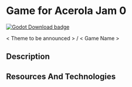 # Game for Acerola Jam 0

<p>
  <a href="https://godotengine.org/download">
    <img alt="Godot Download badge" src="https://img.shields.io/badge/godot-4.2.1-blue">
  </a>
</p>

< Theme to be announced > /
< Game Name >

## Description


## Resources And Technologies



